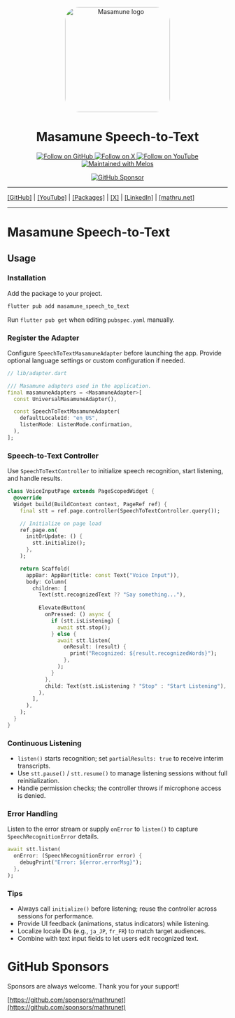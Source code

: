 <p align="center">
  <a href="https://mathru.net">
    <img width="240px" src="https://raw.githubusercontent.com/mathrunet/flutter_masamune/master/.github/images/icon.png" alt="Masamune logo" style="border-radius: 32px"s><br/>
  </a>
  <h1 align="center">Masamune Speech-to-Text</h1>
</p>

<p align="center">
  <a href="https://github.com/mathrunet">
    <img src="https://img.shields.io/static/v1?label=GitHub&message=Follow&logo=GitHub&color=333333&link=https://github.com/mathrunet" alt="Follow on GitHub" />
  </a>
  <a href="https://x.com/mathru">
    <img src="https://img.shields.io/static/v1?label=@mathru&message=Follow&logo=X&color=0F1419&link=https://x.com/mathru" alt="Follow on X" />
  </a>
  <a href="https://www.youtube.com/c/mathrunetchannel">
    <img src="https://img.shields.io/static/v1?label=YouTube&message=Follow&logo=YouTube&color=FF0000&link=https://www.youtube.com/c/mathrunetchannel" alt="Follow on YouTube" />
  </a>
  <a href="https://github.com/invertase/melos">
    <img src="https://img.shields.io/static/v1?label=maintained%20with&message=melos&color=FF1493&link=https://github.com/invertase/melos" alt="Maintained with Melos" />
  </a>
</p>

<p align="center">
  <a href="https://github.com/sponsors/mathrunet"><img src="https://img.shields.io/static/v1?label=Sponsor&message=%E2%9D%A4&logo=GitHub&color=ff69b4&link=https://github.com/sponsors/mathrunet" alt="GitHub Sponsor" /></a>
</p>

---

[[GitHub]](https://github.com/mathrunet) | [[YouTube]](https://www.youtube.com/c/mathrunetchannel) | [[Packages]](https://pub.dev/publishers/mathru.net/packages) | [[X]](https://x.com/mathru) | [[LinkedIn]](https://www.linkedin.com/in/mathrunet/) | [[mathru.net]](https://mathru.net)

---

# Masamune Speech-to-Text

## Usage

### Installation

Add the package to your project.

```bash
flutter pub add masamune_speech_to_text
```

Run `flutter pub get` when editing `pubspec.yaml` manually.

### Register the Adapter

Configure `SpeechToTextMasamuneAdapter` before launching the app. Provide optional language settings or custom configuration if needed.

```dart
// lib/adapter.dart

/// Masamune adapters used in the application.
final masamuneAdapters = <MasamuneAdapter>[
  const UniversalMasamuneAdapter(),

  const SpeechToTextMasamuneAdapter(
    defaultLocaleId: "en_US",
    listenMode: ListenMode.confirmation,
  ),
];
```

### Speech-to-Text Controller

Use `SpeechToTextController` to initialize speech recognition, start listening, and handle results.

```dart
class VoiceInputPage extends PageScopedWidget {
  @override
  Widget build(BuildContext context, PageRef ref) {
    final stt = ref.page.controller(SpeechToTextController.query());

    // Initialize on page load
    ref.page.on(
      initOrUpdate: () {
        stt.initialize();
      },
    );

    return Scaffold(
      appBar: AppBar(title: const Text("Voice Input")),
      body: Column(
        children: [
          Text(stt.recognizedText ?? "Say something..."),
          
          ElevatedButton(
            onPressed: () async {
              if (stt.isListening) {
                await stt.stop();
              } else {
                await stt.listen(
                  onResult: (result) {
                    print("Recognized: ${result.recognizedWords}");
                  },
                );
              }
            },
            child: Text(stt.isListening ? "Stop" : "Start Listening"),
          ),
        ],
      ),
    );
  }
}
```

### Continuous Listening

- `listen()` starts recognition; set `partialResults: true` to receive interim transcripts.
- Use `stt.pause()` / `stt.resume()` to manage listening sessions without full reinitialization.
- Handle permission checks; the controller throws if microphone access is denied.

### Error Handling

Listen to the error stream or supply `onError` to `listen()` to capture `SpeechRecognitionError` details.

```dart
await stt.listen(
  onError: (SpeechRecognitionError error) {
    debugPrint("Error: ${error.errorMsg}");
  },
);
```

### Tips

- Always call `initialize()` before listening; reuse the controller across sessions for performance.
- Provide UI feedback (animations, status indicators) while listening.
- Localize locale IDs (e.g., `ja_JP`, `fr_FR`) to match target audiences.
- Combine with text input fields to let users edit recognized text.

# GitHub Sponsors

Sponsors are always welcome. Thank you for your support!

[https://github.com/sponsors/mathrunet](https://github.com/sponsors/mathrunet)